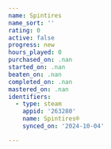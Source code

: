 ```yaml
---
name: Spintires
name_sort: ''
rating: 0
active: false
progress: new
hours_played: 0
purchased_on: .nan
started_on: .nan
beaten_on: .nan
completed_on: .nan
mastered_on: .nan
identifiers:
  - type: steam
    appid: '263280'
    name: Spintires®
    synced_on: '2024-10-04'

---
```

